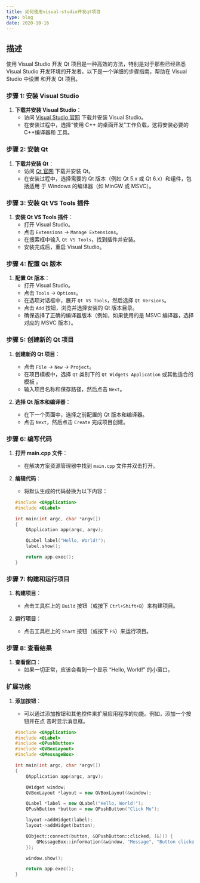 ```yaml
---
title: 如何使用visual-studio开发qt项目
type: blog
date: 2020-10-16
---
```


## 描述

使用 Visual Studio 开发 Qt 项目是一种高效的方法，特别是对于那些已经熟悉 Visual
Studio 开发环境的开发者。以下是一个详细的步骤指南，帮助在 Visual Studio 中设置
和开发 Qt 项目。

### 步骤 1: 安装 Visual Studio

1. **下载并安装 Visual Studio**：
   - 访问 [Visual Studio 官网](https://visualstudio.microsoft.com/) 下载并安装
     Visual Studio。
   - 在安装过程中，选择“使用 C++ 的桌面开发”工作负载，这将安装必要的 C++编译器和
     工具。

### 步骤 2: 安装 Qt

1. **下载并安装 Qt**：
   - 访问 [Qt 官网](https://www.qt.io/download) 下载并安装 Qt。
   - 在安装过程中，选择需要的 Qt 版本（例如 Qt 5.x 或 Qt 6.x）和组件，包括适用
     于 Windows 的编译器（如 MinGW 或 MSVC）。

### 步骤 3: 安装 Qt VS Tools 插件

1. **安装 Qt VS Tools 插件**：
   - 打开 Visual Studio。
   - 点击 `Extensions` -> `Manage Extensions`。
   - 在搜索框中输入 `Qt VS Tools`，找到插件并安装。
   - 安装完成后，重启 Visual Studio。

### 步骤 4: 配置 Qt 版本

1. **配置 Qt 版本**：
   - 打开 Visual Studio。
   - 点击 `Tools` -> `Options`。
   - 在选项对话框中，展开 `Qt VS Tools`，然后选择 `Qt Versions`。
   - 点击 `Add` 按钮，浏览并选择安装的 Qt 版本目录。
   - 确保选择了正确的编译器版本（例如，如果使用的是 MSVC 编译器，选择对应的
     MSVC 版本）。

### 步骤 5: 创建新的 Qt 项目

1. **创建新的 Qt 项目**：

   - 点击 `File` -> `New` -> `Project`。
   - 在项目模板中，选择 `Qt` 类别下的 `Qt Widgets Application` 或其他适合的模板
     。
   - 输入项目名称和保存路径，然后点击 `Next`。

2. **选择 Qt 版本和编译器**：
   - 在下一个页面中，选择之前配置的 Qt 版本和编译器。
   - 点击 `Next`，然后点击 `Create` 完成项目创建。

### 步骤 6: 编写代码

1. **打开 main.cpp 文件**：

   - 在解决方案资源管理器中找到 `main.cpp` 文件并双击打开。

2. **编辑代码**：

   - 将默认生成的代码替换为以下内容：

   ```cpp
   #include <QApplication>
   #include <QLabel>

   int main(int argc, char *argv[])
   {
       QApplication app(argc, argv);

       QLabel label("Hello, World!");
       label.show();

       return app.exec();
   }
   ```

### 步骤 7: 构建和运行项目

1. **构建项目**：

   - 点击工具栏上的 `Build` 按钮（或按下 `Ctrl+Shift+B`）来构建项目。

2. **运行项目**：
   - 点击工具栏上的 `Start` 按钮（或按下 `F5`）来运行项目。

### 步骤 8: 查看结果

1. **查看窗口**：
   - 如果一切正常，应该会看到一个显示 “Hello, World!” 的小窗口。

### 扩展功能

1. **添加按钮**：

   - 可以通过添加按钮和其他控件来扩展应用程序的功能。例如，添加一个按钮并在点
     击时显示消息框。

   ```cpp
   #include <QApplication>
   #include <QLabel>
   #include <QPushButton>
   #include <QVBoxLayout>
   #include <QMessageBox>

   int main(int argc, char *argv[])
   {
       QApplication app(argc, argv);

       QWidget window;
       QVBoxLayout *layout = new QVBoxLayout(&window);

       QLabel *label = new QLabel("Hello, World!");
       QPushButton *button = new QPushButton("Click Me");

       layout->addWidget(label);
       layout->addWidget(button);

       QObject::connect(button, &QPushButton::clicked, [&]() {
           QMessageBox::information(&window, "Message", "Button clicked!");
       });

       window.show();

       return app.exec();
   }
   ```
